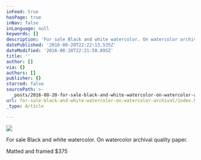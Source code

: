 ```yaml
---
inFeed: true
hasPage: true
inNav: false
inLanguage: null
keywords: []
description: 'For sale Black and white watercolor. On watercolor archival quality paper. '
datePublished: '2016-08-20T22:22:13.535Z'
dateModified: '2016-08-20T22:21:58.895Z'
title: ''
author: []
via: {}
authors: []
publisher: {}
starred: false
sourcePath: >-
  _posts/2016-08-20-for-sale-black-and-white-watercolor-on-watercolor-archival.md
url: for-sale-black-and-white-watercolor-on-watercolor-archival/index.html
_type: Article

---
```

![](https://the-grid-user-content.s3-us-west-2.amazonaws.com/32d782bf-c929-45e2-9e8c-078260418891.jpg)

For sale Black and white watercolor. On watercolor archival quality paper. 

Matted and framed $375